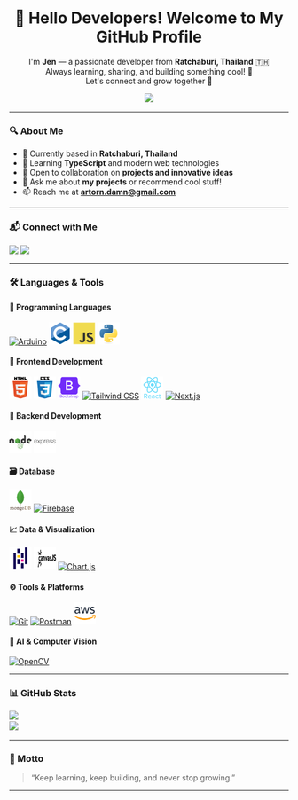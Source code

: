<h1 align="center">👋 Hello Developers! Welcome to My GitHub Profile</h1>

<p align="center">
  I'm <b>Jen</b> — a passionate developer from <b>Ratchaburi, Thailand</b> 🇹🇭 <br>
  Always learning, sharing, and building something cool! 🚀<br>
  Let's connect and grow together 🌱
</p>

<p align="center">
  <img src="https://cdn.dribbble.com/users/500242/screenshots/3047152/media/e0ea6869f9f5971638b3d2bec69b0c40.gif" width="400" />
</p>

---

### 🔍 About Me

- 🔭 Currently based in **Ratchaburi, Thailand**
- 🌱 Learning **TypeScript** and modern web technologies
- 🤝 Open to collaboration on **projects and innovative ideas**
- 💬 Ask me about **my projects** or recommend cool stuff!
- 📫 Reach me at **artorn.damn@gmail.com**

---

### 📬 Connect with Me

<p align="left">
  <a href="https://www.linkedin.com/in/artorn-damnoenudomkan-033028267/" target="_blank">
    <img src="https://img.shields.io/badge/LinkedIn-blue?style=for-the-badge&logo=linkedin" />
  </a>
  <a href="https://www.github.com/Artorn25" target="_blank">
    <img src="https://img.shields.io/github/followers/Artorn25?label=Follow&style=for-the-badge&logo=github&color=22c55e" />
  </a>
</p>

---

### 🛠️ Languages & Tools


#### 📌 Programming Languages
<p>
  <a href="https://www.arduino.cc/" target="_blank"><img src="https://cdn.worldvectorlogo.com/logos/arduino-1.svg" width="40" height="40" alt="Arduino"/></a>
  <a href="https://www.cprogramming.com/" target="_blank"><img src="https://raw.githubusercontent.com/devicons/devicon/master/icons/c/c-original.svg" width="40" height="40" alt="C"/></a>
  <a href="https://developer.mozilla.org/en-US/docs/Web/JavaScript" target="_blank"><img src="https://raw.githubusercontent.com/devicons/devicon/master/icons/javascript/javascript-original.svg" width="40" height="40" alt="JavaScript"/></a>
  <a href="https://www.python.org" target="_blank"><img src="https://raw.githubusercontent.com/devicons/devicon/master/icons/python/python-original.svg" width="40" height="40" alt="Python"/></a>
</p>

#### 🎨 Frontend Development
<p>
  <a href="https://www.w3.org/html/" target="_blank"><img src="https://raw.githubusercontent.com/devicons/devicon/master/icons/html5/html5-original-wordmark.svg" width="40" height="40" alt="HTML5"/></a>
  <a href="https://www.w3schools.com/css/" target="_blank"><img src="https://raw.githubusercontent.com/devicons/devicon/master/icons/css3/css3-original-wordmark.svg" width="40" height="40" alt="CSS3"/></a>
  <a href="https://getbootstrap.com" target="_blank"><img src="https://raw.githubusercontent.com/devicons/devicon/master/icons/bootstrap/bootstrap-plain-wordmark.svg" width="40" height="40" alt="Bootstrap"/></a>
  <a href="https://tailwindcss.com/" target="_blank"><img src="https://www.vectorlogo.zone/logos/tailwindcss/tailwindcss-icon.svg" width="40" height="40" alt="Tailwind CSS"/></a>
  <a href="https://reactjs.org/" target="_blank"><img src="https://raw.githubusercontent.com/devicons/devicon/master/icons/react/react-original-wordmark.svg" width="40" height="40" alt="React"/></a>
  <a href="https://nextjs.org/" target="_blank"><img src="https://cdn.worldvectorlogo.com/logos/nextjs-2.svg" width="40" height="40" alt="Next.js"/></a>
</p>

#### 🧠 Backend Development
<p>
  <a href="https://nodejs.org" target="_blank"><img src="https://raw.githubusercontent.com/devicons/devicon/master/icons/nodejs/nodejs-original-wordmark.svg" width="40" height="40" alt="Node.js"/></a>
  <a href="https://expressjs.com" target="_blank"><img src="https://raw.githubusercontent.com/devicons/devicon/master/icons/express/express-original-wordmark.svg" width="40" height="40" alt="Express.js"/></a>
</p>

#### 🗃️ Database
<p>
  <a href="https://www.mongodb.com/" target="_blank"><img src="https://raw.githubusercontent.com/devicons/devicon/master/icons/mongodb/mongodb-original-wordmark.svg" width="40" height="40" alt="MongoDB"/></a>
  <a href="https://firebase.google.com/" target="_blank"><img src="https://www.vectorlogo.zone/logos/firebase/firebase-icon.svg" width="40" height="40" alt="Firebase"/></a>
</p>

#### 📈 Data & Visualization
<p>
  <a href="https://pandas.pydata.org/" target="_blank"><img src="https://raw.githubusercontent.com/devicons/devicon/2ae2a900d2f041da66e950e4d48052658d850630/icons/pandas/pandas-original.svg" width="40" height="40" alt="Pandas"/></a>
  <a href="https://canvasjs.com" target="_blank"><img src="https://raw.githubusercontent.com/Hardik0307/Hardik0307/master/assets/canvasjs-charts.svg" width="40" height="40" alt="CanvasJS"/></a>
  <a href="https://www.chartjs.org" target="_blank"><img src="https://www.chartjs.org/media/logo-title.svg" width="40" height="40" alt="Chart.js"/></a>
</p>

#### ⚙️ Tools & Platforms
<p>
  <a href="https://git-scm.com/" target="_blank"><img src="https://www.vectorlogo.zone/logos/git-scm/git-scm-icon.svg" width="40" height="40" alt="Git"/></a>
  <a href="https://postman.com" target="_blank"><img src="https://www.vectorlogo.zone/logos/getpostman/getpostman-icon.svg" width="40" height="40" alt="Postman"/></a>
  <a href="https://aws.amazon.com" target="_blank"><img src="https://raw.githubusercontent.com/devicons/devicon/master/icons/amazonwebservices/amazonwebservices-original-wordmark.svg" width="40" height="40" alt="AWS"/></a>
</p>

#### 🧠 AI & Computer Vision
<p>
  <a href="https://opencv.org/" target="_blank"><img src="https://www.vectorlogo.zone/logos/opencv/opencv-icon.svg" width="40" height="40" alt="OpenCV"/></a>
</p>

---

### 📊 GitHub Stats

<p>
  <img src="https://github-readme-stats.vercel.app/api?username=Artorn25&show_icons=true&theme=algolia" />
  <br>
  <img src="https://github-readme-stats.vercel.app/api/top-langs/?username=Artorn25&layout=compact&theme=algolia" />
</p>

---

### 🧠 Motto

> “Keep learning, keep building, and never stop growing.”

---

